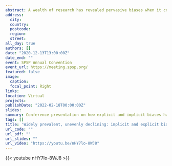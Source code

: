 ```yaml
---
abstract: A wealth of research has revealed pervasive biases when it comes to ethnicity, sexual orientation, religion, weight, disability and so on. However, there is little comparative research that could enable us to understand commonalities and differences across these patterns. In addition, while we all know that social change is occuring, there is little evidence regarding its reach and speed. The wealth of Project Implicit data allows one to assess the prevalence and trajectory of biases - this presentation shows preliminary results from a project in which we aim to harvest that data. Comments welcome.
address:
  city: 
  country: 
  postcode: 
  region: 
  street: 
all_day: true
authors: []
date: "2020-12-13T13:00:00Z"
date_end: ""
event: SPSP Annual Convention
event_url: https://meeting.spsp.org/
featured: false
image:
  caption:
  focal_point: Right
links:
location: Virtual
projects:
publishDate: "2022-02-18T00:00:00Z"
slides: 
summary: Conference presentation on how explicit and implicit biases have changed in the US from 2006 to 2020.
tags: []
title: 'Widely prevalent, unevenly declining: implicit and explicit bias in the US since 2006'
url_code: ""
url_pdf: ""
url_slides: ""
url_video: "https://youtu.be/nHY7lo-8WJ8"
---
```


{{< youtube nHY7lo-8WJ8 >}}

